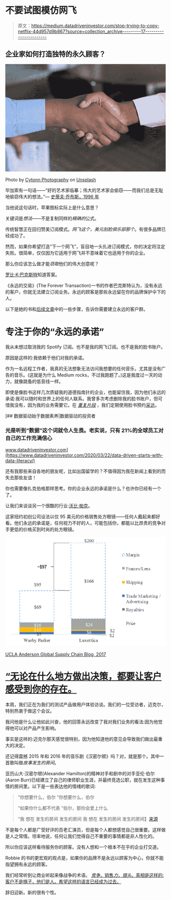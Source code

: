 # 不要试图模仿网飞

> 原文：<https://medium.datadriveninvestor.com/stop-trying-to-copy-netflix-44d957d9b867?source=collection_archive---------17----------------------->

## 企业家如何打造独特的永久顾客？

![](img/93c467145fdaf0af36344698f3bfea1e.png)

Photo by [Cytonn Photography](https://unsplash.com/@cytonn_photography) on [Unsplash](https://unsplash.com/photos/vWchRczcQwM)

毕加索有一句话——“好的艺术家临摹；伟大的艺术家会偷窃——而我们总是无耻地偷窃伟大的想法。”— [史蒂夫·乔布斯，1996 年](https://www.cnet.com/news/what-steve-jobs-really-meant-when-he-said-good-artists-copy-great-artists-steal/)

当他说这句话时，苹果图标实际上是什么意思？

关键词是*想法*——不是复制同样的*精确的*公式。

传统智慧正在回归赞美订阅模式。*网飞这个，美元刮脸俱乐部那个*。有很多品牌已经成功了。

然而，如果你希望打造“下一个网飞”，盲目地一头扎进订阅模式，你的决定将注定失败。很简单，仅仅因为它适用于网飞并不意味着它也适用于你的企业。

那么你应该怎么做才能*窃取*他们的伟大创意呢？

[罗比·K·巴克斯特](https://medium.com/u/136c0907fbb7?source=post_page-----44d957d9b867--------------------------------)知道答案。

《永远的交易》(The Forever Transaction)一书的作者巴克斯特认为，没有永远的客户，你就无法建立订阅业务。永远的顾客是那些永远留在你的品牌保护伞下的人。

以下是她的书和[后续文章](https://marker.medium.com/what-subscription-businesses-know-about-keeping-customers-through-a-crisis-9e7a5b68ab0b)中的一些步骤，告诉你需要建立永远的客户群。

# 专注于你的“永远的承诺”

我从未想过取消我的 Spotify 订阅。也不是我的网飞订阅。也不是我的脸书账户。

原因是这样的:我依赖于他们对我的承诺。

作为一名远程工作者，我真的无法想象无法访问我想要的任何音乐，尤其是没有广告的音乐。(这就是为什么 Medium rocks，不过我跑题了。)这是我度过一天的动力，就像跳蚤的低音线一样。

即使是像脸书这样几次质疑我的道德指南针的企业，也能留住我，因为他们永远的承诺:我可以随时和世界上的任何人联系。我曾多次考虑删除我的脸书账户，但可惜我没有，因为我的业务需要它。在 [*重复片段*](https://medium.com/the-riff) ，我们定期使用脸书预约[采访](https://medium.com/the-riff/the-band-who-killed-f165df5ed502?source=---------19------------------)。

[](https://www.datadriveninvestor.com/2020/03/22/data-driven-starts-with-data-literacy/) [## 数据驱动始于数据素养|数据驱动的投资者

### 光是听到“数据”这个词就令人生畏。老实说，只有 21%的全球员工对自己的工作充满信心

www.datadriveninvestor.com](https://www.datadriveninvestor.com/2020/03/22/data-driven-starts-with-data-literacy/) 

还有我那些来自各地的朋友呢，比如出国留学的？不值得因为我在新闻上看到的而失去那些友谊！

你也需要像扎克伯格那样思考。你的企业永远的承诺是什么？也许你已经有一个了。

让我们来谈谈另一个很酷的行业:[沃比·帕克](https://medium.com/better-marketing/sell-your-brand-then-your-product-cc64d12b71b8?source=---------2------------------)。

这家纽约初创公司设法以仅 95 美元的价格销售处方眼镜——任何人戴起来都好看。他们永远的承诺是，任何视力不好的人，可能包括你，都能以比昂贵的竞争对手更低的价格买到时尚的处方眼镜。

![](img/bf219fcdbc131f3b8bf1f6f1a1e6fc55.png)

[UCLA Anderson Global Supply Chain Blog, 2017](https://blogs.anderson.ucla.edu/global-supply-chain/2017/08/warby-parker-vs-luxottica-supply-chain-disintermediation-in-the-eyewear-industry.html)

# [**“无论在什么地方做出决策，都要让客户感受到你的存在。**](https://marker.medium.com/what-subscription-businesses-know-about-keeping-customers-through-a-crisis-9e7a5b68ab0b)

本周，我们正在为我们的测试产品做用户体验访谈。我们的一位受访者，迈克尔，特别热衷于做这个会议。

我问他是什么让他如此兴奋，他的回答永远改变了我对我们业务的看法:因为他觉得他可以对产品产生影响。

事实是这样的:迈克尔那天感觉很特别，因为他知道他的意见会导致我们做出最重大的决定。

还记得震撼 2015 年和 2016 年的音乐剧《汉密尔顿》吗？对，就是那个。其中一首歌叫做*故事发生的房间*。

亚历山大·汉密尔顿(Alexander Hamilton)的精神对手和剧中的对手亚伦·伯尔(Aaron Burr)已经建立了自己的律师职业生涯，并最终竞选公职，就在发生这种事情的房间里。以下是一些表达他的情绪的歌词:

> “你想要什么，伯尔
> ”你想要什么，伯尔
> 
> “如果你什么都不代表
> ”伯尔，那你会爱上什么
> 
> “我
> 想在
> 发生的房间
> 发生的房间
> 我
> 想在
> 发生的房间
> 发生的房间】[来源](https://www.lyricfind.com/)

不是每个人都是广受好评的百老汇演员，但是每个人都想感觉自己很重要。这样做是人之常情。坦率地说，任何让我们觉得自己不重要的事情都是非人性化的。

所以你应该这样看待服务你的顾客。没有人想和一个根本不在乎的企业打交道。

Robbie 的书的更宏观的观点是，如果你的品牌不是永远以顾客为中心，你就不能指望拥有永远的顾客。

我们经常听到让商业听起来像战争的术语。 [*竞争*，销售*力*，*猎头*。真相是这样的:客户不是棋子，他们是人。希望这样的语言已经成为过去。](https://www.amazon.com/Zero-One-Notes-Startups-Future/dp/0804139296)

辞旧迎新。新的很有个性。